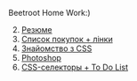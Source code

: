 Beetroot Home Work:)

02. <a href="https://nazar-melnychenko.github.io/beetroot/Les_02/index.html">Резюме</a><br>
03. <a href="https://nazar-melnychenko.github.io/beetroot/Les_03/index.html">Список покупок + лінки</a>
04. <a href="https://nazar-melnychenko.github.io/beetroot/Les_04/index.html">Знайомство з CSS</a>
05. <a href="https://nazar-melnychenko.github.io/beetroot/Les_05/index.html">Photoshop</a>
06. <a href="https://nazar-melnychenko.github.io/beetroot/Les_06/index.html">CSS-селекторы + To Do List</a>